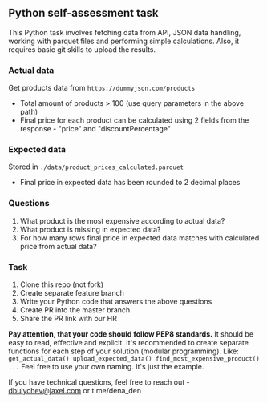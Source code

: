 ## Python self-assessment task 

This Python task involves fetching data from API, JSON data handling, working with parquet files
and performing simple calculations. Also, it requires basic git skills to upload the results. 

### Actual data
Get products data from `https://dummyjson.com/products`
- Total amount of products > 100 (use query parameters in the above path)
- Final price for each product can be calculated using 2 fields from the response - "price" and "discountPercentage"

### Expected data 
Stored in `./data/product_prices_calculated.parquet`
- Final price in expected data has been rounded to 2 decimal places

### Questions
1. What product is the most expensive according to actual data?
2. What product is missing in expected data?
3. For how many rows final price in expected data matches with calculated price from actual data?

### Task
1. Clone this repo (not fork)
2. Create separate feature branch
3. Write your Python code that answers the above questions
4. Create PR into the master branch
5. Share the PR link with our HR

**Pay attention, that your code should follow PEP8 standards.** 
It should be easy to read, effective and explicit.
It's recommended to create separate functions for each step of your solution (modular programming). 
Like:
`
get_actual_data()
upload_expected_data()
find_most_expensive_product()
...
`
Feel free to use your own naming. It's just the example.

If you have technical questions, feel free to reach out - dbulychev@jaxel.com or t.me/dena_den
